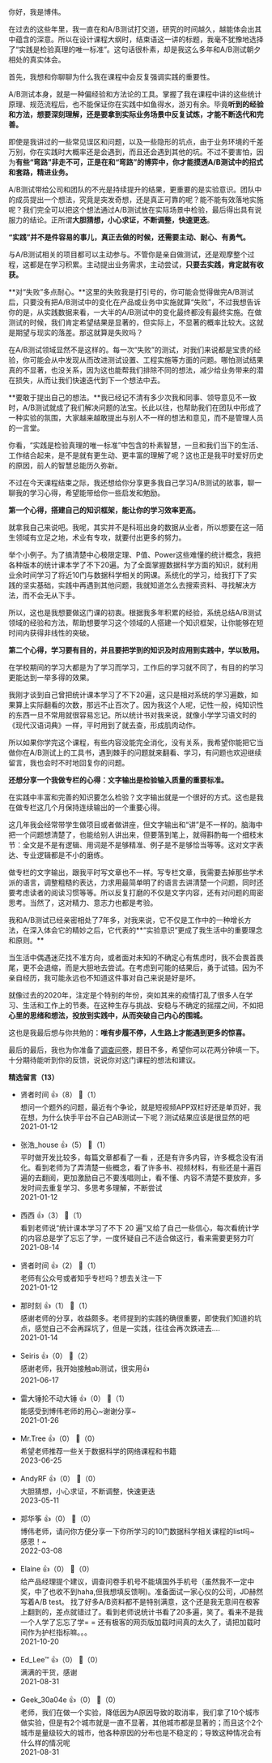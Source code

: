 你好，我是博伟。

在过去的这些年里，我一直在和A/B测试打交道，研究的时间越久，越能体会出其中蕴含的深意。所以在设计课程大纲时，结束语这一讲的标题，我毫不犹豫地选择了“实践是检验真理的唯一标准”。这句话很朴素，却是我这么多年和A/B测试朝夕相处的真实体会。

首先，我想和你聊聊为什么我在课程中会反复强调实践的重要性。

A/B测试本身，就是一种偏经验和方法论的工具。掌握了我在课程中讲的这些统计原理、规范流程后，也不能保证你在实践中如鱼得水，游刃有余。毕竟**听到的经验和方法，想要深刻理解，还是要拿到实际业务场景中反复试炼，才能不断迭代和完善。**

即使是我讲过的一些常见误区和问题，以及一些隐形的坑点，由于业务环境的千差万别，你在实践时大概率还是会遇到，而且还会遇到其他的坑。不过不要害怕，因为**有些“弯路”非走不可，正是在和“弯路”的博弈中，你才能摸透A/B测试中的招式和套路，精进业务。**

A/B测试带给公司和团队的不光是持续提升的结果，更重要的是实验意识。团队中的成员提出一个想法，究竟是突发奇想，还是真正可靠的呢？能不能有效落地实施呢？我们完全可以把这个想法通过A/B测试放在实际场景中检验，最后得出具有说服力的结论。正所谓**大胆猜想，小心求证，不断调整，快速更迭**。

**“实践”并不是件容易的事儿，真正去做的时候，还需要主动、耐心、有勇气。**

与A/B测试相关的项目都可以主动参与。不管你是亲自做测试，还是观摩整个过程，这都是在学习积累。主动提出业务需求，主动尝试，**只要去实践，肯定就有收获。**

**对“失败”多点耐心。**这里的失败我是打引号的，你可能会觉得做完A/B测试后，只要没有把A/B测试中的变化在产品或业务中实施就算“失败”，不过我想告诉你的是，从实践数据来看，一大半的A/B测试中的变化最终都没有最终实施。在做测试的时候，我们肯定希望结果是显著的，但实际上，不显著的概率比较大。这就是期望与现实的落差。那这就算是失败吗？

在A/B测试领域显然不是这样的。每一次“失败”的测试，对我们来说都是宝贵的经验，你可能会从中发现从而改进测试设置、工程实施等方面的问题。哪怕测试结果真的不显著，也没关系，因为这也能帮我们排除不同的想法，减少给业务带来的潜在损失，从而让我们快速迭代到下一个想法中去。

**要敢于提出自己的想法。**我已经记不清有多少次我和同事、领导意见不一致时，A/B测试就成了我们解决问题的法宝。长此以往，也帮助我们在团队中形成了一种实验的氛围，大家越来越敢提出与别人不一样的想法和意见，而不是管理人员的一言堂。

你看，“实践是检验真理的唯一标准”中包含的朴素智慧，一旦和我们当下的生活、工作结合起来，是不是就有更生动、更丰富的理解了呢？这也正是我平时爱好历史的原因，前人的智慧总能历久弥新。

不过在今天课程结束之际，我还想给你分享更多我自己学习A/B测试的故事，聊一聊我的学习心得，希望能带给你一些启发和勉励。

**第一个心得，搭建自己的知识框架，能让你的学习效率更高。**

就拿我自己来说吧。我呢，其实并不是科班出身的数据从业者，所以想要在这一陌生领域有立足之地，术业有专攻，就要付出更多的努力。

举个小例子。为了搞清楚中心极限定理、P值、Power这些难懂的统计概念，我把各种版本的统计课本学了不下20遍。为了全面掌握数据科学方面的知识，就利用业余时间学习了将近10门与数据科学相关的网课。系统化的学习，给我打下了实践的坚实基础，实践中再遇到其他问题，我就知道怎么去搜索资料、寻找解决方法，而不会无从下手。

所以，这也是我想要做这门课的初衷。根据我多年积累的经验，系统总结A/B测试领域的经验和方法，帮助想要学习这个领域的人搭建一个知识框架，让你能够在短时间内获得非线性的突破。

**第二个心得，学习要有目的，并且要把学到的知识及时应用到实践中，学以致用。**

在学校期间的学习大都是为了学习而学习，工作后的学习就不同了，有目的的学习更能达到一举多得的效果。

我刚才谈到自己曾把统计课本学习了不下20遍，这只是相对系统的学习遍数，如果算上实际翻看的次数，那远不止百次了。因为我这个人呢，记性一般，纯知识性的东西一旦不常用就很容易忘记。所以统计书对我来说，就像小学学习语文时的《现代汉语词典》一样，平时用到了就去查，形成肌肉动作。

所以如果你学完这个课程，有些内容没能完全消化，没有关系，我希望你能把它当做你在A/B测试上的工具书，遇到棘手的问题就来翻看、学习，有问题也欢迎继续留言，我也会时不时地回复你的问题。

**还想分享一个我做专栏的心得：文字输出是检验输入质量的重要标准。**

在实践中丰富和完善的知识要怎么检验？文字输出就是一个很好的方式。这也是我在做专栏这几个月保持连续输出的一个重要心得。

这几年我会经常带学生做项目或者做讲座，但文字输出和“讲”是不一样的。脑海中把一个问题想清楚了，也能给别人讲出来，但要落到笔上，就得斟酌每一个细枝末节：全文是不是有逻辑、用词是不是够精准、例子是不是够恰当等等。这对文字表达、专业逻辑都是不小的磨练。

做专栏的文字输出，跟我平时写文章也不一样。写专栏文章，我需要去掉那些学术派的语言，调整粗糙的表达，力求用最简单明了的语言去讲清楚一个问题，同时还要考虑读者的阅读习惯等等。所以反复打磨的不仅是文字内容，还有对问题的周密思考。当然了，这对精力、意志力也都是考验。

我和A/B测试已经亲密相处了7年多，对我来说，它不仅是工作中的一种增长方法，在深入体会它的精妙之后，它代表的**“实验意识”更成了我生活中的重要理念和原则。**

当生活中偶遇迷茫找不准方向，或者面对未知的不确定心有焦虑时，我不会畏首畏尾，更不会退缩，而是大胆地去尝试。在考虑到可能的结果后，勇于试错。因为不亲自经历，我可能永远也不知道这件事对自己来说是好是坏。

就像过去的2020年，注定是个特别的年份，突如其来的疫情打乱了很多人在学习、生活和工作上的节奏。在这种生存与挑战、安稳与不确定的摇摆之间，不如把**心里的思绪和想法，投放到实践中，从而突破自己内心的围城。**

这也是我最后想与你共勉的：**唯有步履不停，人生路上才能遇到更多的惊喜。**

最后的最后，我也为你准备了[调查问卷](https://jinshuju.net/f/RSZSBZ)，题目不多，希望你可以花两分钟填一下。十分期待能听到你的反馈，说说你对这门课程的想法和建议。
<div><strong>精选留言（13）</strong></div><ul>
<li><span>贤者时间</span> 👍（8） 💬（1）<div>想问一个题外的问题，最近有个争论，就是短视频APP双栏好还是单页好，我在想，为什么快手平台不自己AB测试一下呢？测试结果应该是很显然的吧</div>2021-01-12</li><br/><li><span>张浩_house</span> 👍（5） 💬（1）<div>平时做开发比较多，每篇文章都看了一看 ，还是有许多内容，许多概念没有消化。看到老师为了弄清楚一些概念，看了许多书、视频材料，有些还是十遍百遍的去翻阅，更加激励自己不要浅唱则止，看不懂、内容不清楚不要放弃，多发时间去重复学习、多思考多理解，不断尝试</div>2021-01-12</li><br/><li><span>西西</span> 👍（3） 💬（1）<div>看到老师说“统计课本学习了不下 20 遍”又给了自己一些信心，每次看统计学的内容总是学了忘忘了学，一度怀疑自己不适合做这行，看来需要更努力吖</div>2021-08-14</li><br/><li><span>贤者时间</span> 👍（2） 💬（1）<div>老师有公众号或者知乎专栏吗？想去关注一下</div>2021-01-12</li><br/><li><span>那时刻</span> 👍（1） 💬（1）<div>感谢老师的分享，收益颇多。老师提到的实践的确很重要，即使我们知道的坑点，感觉自己不会再踩坑了，但是一实践，往往会再次跌进去....
</div>2021-01-14</li><br/><li><span>Seiris</span> 👍（0） 💬（2）<div>感谢老师，我开始接触ab测试，很实用👍</div>2021-06-17</li><br/><li><span>雷大锤抡不动大锤</span> 👍（0） 💬（1）<div>能感受到博伟老师的用心~谢谢分享~</div>2021-01-26</li><br/><li><span>Mr.Tree</span> 👍（0） 💬（0）<div>希望老师推荐一些关于数据科学的网络课程和书籍</div>2023-06-25</li><br/><li><span>AndyRF</span> 👍（0） 💬（0）<div>大胆猜想，小心求证，不断调整，快速更迭</div>2023-05-11</li><br/><li><span>郑华筝</span> 👍（0） 💬（0）<div>博伟老师，请问你方便分享一下你所学习的10门数据科学相关课程的list吗~
感恩！~</div>2022-03-08</li><br/><li><span>Elaine</span> 👍（0） 💬（0）<div>给产品经理提个建议，调查问卷手机号不能填国外手机号（虽然我不一定中奖，中了也收不到haha,但我想填反馈啊)。准备面试一家心仪的公司，JD赫然写着A&#47;B test。 找了好多A&#47;B资料都不是特别满意，这个还是我无意间在极客上翻到的，差点就错过了。看到老师说统计书看了20多遍，笑了。看来不是我一个人学了忘忘了学= = 还有极客的网页版加载时间真的太久了，请把加载时间作为护栏指标嘛。。。</div>2021-10-20</li><br/><li><span>Ed_Lee™</span> 👍（0） 💬（0）<div>满满的干货，感谢</div>2021-08-31</li><br/><li><span>Geek_30a04e</span> 👍（0） 💬（0）<div>老师，我们在做一个实验，降低因为A原因导致的取消率，我们拿了10个城市做实验，但是有2个城市就是一直不显著，其他城市都是显著的；而且这个2个城市是量级较大的城市，他各种原因的分布也是不稳定的；导致这种情况会有什么样的情况呢</div>2021-08-31</li><br/>
</ul>